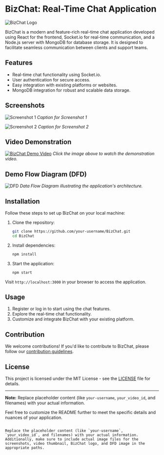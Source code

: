 # BizChat: Real-Time Chat Application

![BizChat Logo](BizChat/client/public/bizchat.png)

BizChat is a modern and feature-rich real-time chat application developed using React for the frontend, Socket.io for real-time communication, and a Node.js server with MongoDB for database storage. It is designed to facilitate seamless communication between clients and support teams.

## Features

- Real-time chat functionality using Socket.io.
- User authentication for secure access.
- Easy integration with existing platforms or websites.
- MongoDB integration for robust and scalable data storage.

## Screenshots

![Screenshot 1](./screenshots/screenshot1.png)
*Caption for Screenshot 1*

![Screenshot 2](./screenshots/screenshot2.png)
*Caption for Screenshot 2*

## Video Demonstration

[![BizChat Demo Video](./video-thumbnail.png)](https://www.youtube.com/watch?v=your_video_id)
*Click the image above to watch the demonstration video.*

## Demo Flow Diagram (DFD)

![DFD](./dfd-image.png)
*Data Flow Diagram illustrating the application's architecture.*

## Installation

Follow these steps to set up BizChat on your local machine:

1. Clone the repository:
   ```bash
   git clone https://github.com/your-username/BizChat.git
   cd BizChat
   ```

2. Install dependencies:
   ```bash
   npm install
   ```

3. Start the application:
   ```bash
   npm start
   ```

Visit `http://localhost:3000` in your browser to access the application.

## Usage

1. Register or log in to start using the chat features.
2. Explore the real-time chat functionality.
3. Customize and integrate BizChat with your existing platform.

## Contribution

We welcome contributions! If you'd like to contribute to BizChat, please follow our [contribution guidelines](CONTRIBUTING.md).

## License

This project is licensed under the MIT License - see the [LICENSE](LICENSE) file for details.

---

**Note:** Replace placeholder content (like `your-username`, `your_video_id`, and filenames) with your actual information.

Feel free to customize the README further to meet the specific details and nuances of your application.
```

Replace the placeholder content (like `your-username`, `your_video_id`, and filenames) with your actual information. Additionally, make sure to include actual image files for the screenshots, video thumbnail, BizChat logo, and DFD image in the appropriate paths.
